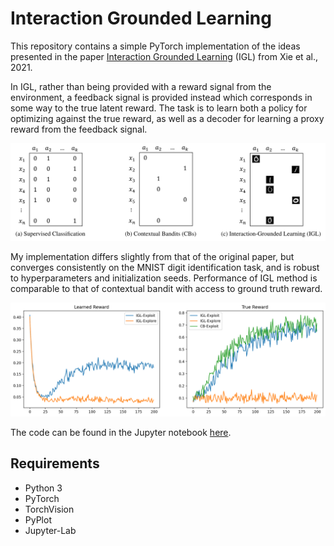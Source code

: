 # Interaction Grounded Learning

This repository contains a simple PyTorch implementation of the ideas presented in the paper [Interaction Grounded Learning](https://arxiv.org/abs/2106.04887) (IGL) from Xie et al., 2021.

In IGL, rather than being provided with a reward signal from the environment, a feedback signal is provided instead which corresponds in some way to the true latent reward. The task is to learn both a policy for optimizing against the true reward, as well as a decoder for learning a proxy reward from the feedback signal.

![Problem Setting](./images/setting.png)

My implementation differs slightly from that of the original paper, but converges consistently on the MNIST digit identification task, and is robust to hyperparameters and initialization seeds. Performance of IGL method is comparable to that of contextual bandit with access to ground truth reward.

![Results](./images/results.png)

The code can be found in the Jupyter notebook [here](./learn.ipynb).

## Requirements

* Python 3
* PyTorch
* TorchVision
* PyPlot
* Jupyter-Lab
